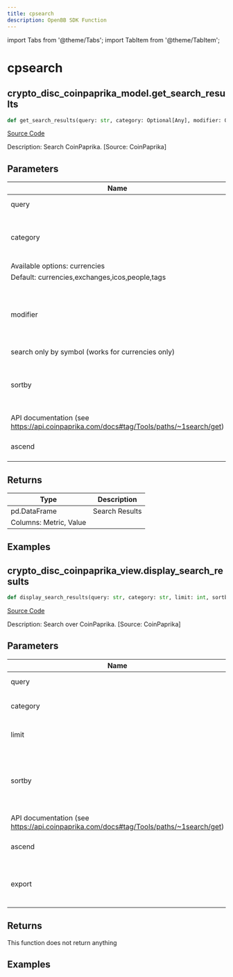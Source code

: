 ```yaml
---
title: cpsearch
description: OpenBB SDK Function
---
```


import Tabs from '@theme/Tabs';
import TabItem from '@theme/TabItem';

# cpsearch

<Tabs>
<TabItem value="model" label="Model" default>

## crypto_disc_coinpaprika_model.get_search_results

```python title='openbb_terminal/cryptocurrency/discovery/coinpaprika_model.py'
def get_search_results(query: str, category: Optional[Any], modifier: Optional[Any], sortby: str, ascend: bool) -> DataFrame:
```
[Source Code](https://github.com/OpenBB-finance/OpenBBTerminal/tree/main/openbb_terminal/cryptocurrency/discovery/coinpaprika_model.py#L27)

Description: Search CoinPaprika. [Source: CoinPaprika]

## Parameters

| Name | Type | Description | Default | Optional |
| ---- | ---- | ----------- | ------- | -------- |
| query | str | phrase for search | None | False |
| category | Optional[Any] | one or more categories (comma separated) to search.
Available options: currencies|exchanges|icos|people|tags
Default: currencies,exchanges,icos,people,tags | currencies | False |
| modifier | Optional[Any] | set modifier for search results. Available options: symbol_search -
search only by symbol (works for currencies only) | None | False |
| sortby | str | Key to sort data. The table can be sorted by every of its columns. Refer to
API documentation (see https://api.coinpaprika.com/docs#tag/Tools/paths/~1search/get) | None | False |
| ascend | bool | Flag to sort data descending | None | False |

## Returns

| Type | Description |
| ---- | ----------- |
| pd.DataFrame | Search Results
Columns: Metric, Value |

## Examples



</TabItem>
<TabItem value="view" label="View">

## crypto_disc_coinpaprika_view.display_search_results

```python title='openbb_terminal/cryptocurrency/discovery/coinpaprika_view.py'
def display_search_results(query: str, category: str, limit: int, sortby: str, ascend: bool, export: str) -> None:
```
[Source Code](https://github.com/OpenBB-finance/OpenBBTerminal/tree/main/openbb_terminal/cryptocurrency/discovery/coinpaprika_view.py#L16)

Description: Search over CoinPaprika. [Source: CoinPaprika]

## Parameters

| Name | Type | Description | Default | Optional |
| ---- | ---- | ----------- | ------- | -------- |
| query | str | Search query | None | False |
| category | str | Categories to search: currencies|exchanges|icos|people|tags|all. Default: all | all | False |
| limit | int | Number of records to display | None | False |
| sortby | str | Key to sort data. The table can be sorted by every of its columns. Refer to
API documentation (see https://api.coinpaprika.com/docs#tag/Tools/paths/~1search/get) | None | False |
| ascend | bool | Flag to sort data descending | None | False |
| export | str | Export dataframe data to csv,json,xlsx file | None | False |

## Returns

This function does not return anything

## Examples



</TabItem>
</Tabs>